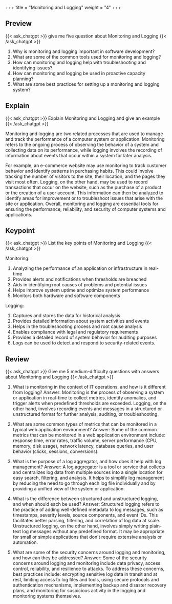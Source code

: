 +++
title = "Monitoring and Logging"
weight = "4"
+++
## Preview
{{< ask_chatgpt >}}
give me five question about Monitoring and Logging
{{< /ask_chatgpt >}}

1. Why is monitoring and logging important in software development?
2. What are some of the common tools used for monitoring and logging?
3. How can monitoring and logging help with troubleshooting and identifying issues?
4. How can monitoring and logging be used in proactive capacity planning?
5. What are some best practices for setting up a monitoring and logging system?   

## Explain
{{< ask_chatgpt >}}
Explain Monitoring and Logging and give an example
{{< /ask_chatgpt >}}

Monitoring and logging are two related processes that are used to manage and track the performance of a computer system or application. Monitoring refers to the ongoing process of observing the behavior of a system and collecting data on its performance, while logging involves the recording of information about events that occur within a system for later analysis.

For example, an e-commerce website may use monitoring to track customer behavior and identify patterns in purchasing habits. This could involve tracking the number of visitors to the site, their location, and the pages they visit most often. Logging, on the other hand, may be used to record transactions that occur on the website, such as the purchase of a product or the creation of a user account. This information can then be analyzed to identify areas for improvement or to troubleshoot issues that arise with the site or application. Overall, monitoring and logging are essential tools for ensuring the performance, reliability, and security of computer systems and applications.   

## Keypoint
{{< ask_chatgpt >}}
List the key points of Monitoring and Logging
{{< /ask_chatgpt >}}

Monitoring:
1. Analyzing the performance of an application or infrastructure in real-time
2. Provides alerts and notifications when thresholds are breached
3. Aids in identifying root causes of problems and potential issues
4. Helps improve system uptime and optimize system performance
5. Monitors both hardware and software components

Logging:
1. Captures and stores the data for historical analysis
2. Provides detailed information about system activities and events
3. Helps in the troubleshooting process and root cause analysis
4. Enables compliance with legal and regulatory requirements
5. Provides a detailed record of system behavior for auditing purposes
6. Logs can be used to detect and respond to security-related events.   

## Review
{{< ask_chatgpt >}}
Give me 5 medium-difficulty questions with answers about Monitoring and Logging
{{< /ask_chatgpt >}}

1. What is monitoring in the context of IT operations, and how is it different from logging?
Answer: Monitoring is the process of observing a system or application in real-time to collect metrics, identify anomalies, and trigger alerts when predefined thresholds are exceeded. Logging, on the other hand, involves recording events and messages in a structured or unstructured format for further analysis, auditing, or troubleshooting.

2. What are some common types of metrics that can be monitored in a typical web application environment?
Answer: Some of the common metrics that can be monitored in a web application environment include: response time, error rates, traffic volume, server performance (CPU, memory, disk usage), network latency, database queries, and user behavior (clicks, sessions, conversions).

3. What is the purpose of a log aggregator, and how does it help with log management?
Answer: A log aggregator is a tool or service that collects and centralizes log data from multiple sources into a single location for easy search, filtering, and analysis. It helps to simplify log management by reducing the need to go through each log file individually and by providing a unified view of the system or application.

4. What is the difference between structured and unstructured logging, and when should each be used?
Answer: Structured logging refers to the practice of adding well-defined metadata to log messages, such as timestamps, severity levels, source components, and event IDs. This facilitates better parsing, filtering, and correlation of log data at scale. Unstructured logging, on the other hand, involves simply writing plain-text log messages without any predefined format. It may be appropriate for small or simple applications that don't require extensive analysis or automation.

5. What are some of the security concerns around logging and monitoring, and how can they be addressed?
Answer: Some of the security concerns around logging and monitoring include data privacy, access control, reliability, and resilience to attacks. To address these concerns, best practices include: encrypting sensitive log data in transit and at rest, limiting access to log files and tools, using secure protocols and authentication mechanisms, implementing backup and disaster recovery plans, and monitoring for suspicious activity in the logging and monitoring systems themselves.   

